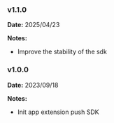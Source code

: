 ### v1.1.0
**Date:** 2025/04/23

**Notes:**

* Improve the stability of the sdk

### v1.0.0
**Date:** 2023/09/18

**Notes:**

* Init app extension push SDK
